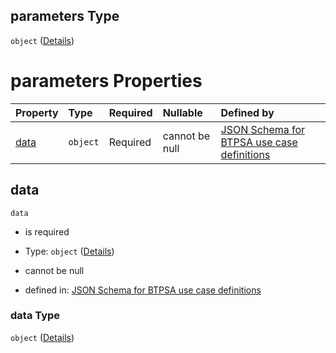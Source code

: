 ## parameters Type

`object` ([Details](btpsa-usecase-properties-services-items-allof-1-then-allof-37-then-allof-4-then-properties-parameters.md))

# parameters Properties

| Property      | Type     | Required | Nullable       | Defined by                                                                                                                                                                                                                                                                                  |
| :------------ | :------- | :------- | :------------- | :------------------------------------------------------------------------------------------------------------------------------------------------------------------------------------------------------------------------------------------------------------------------------------------ |
| [data](#data) | `object` | Required | cannot be null | [JSON Schema for BTPSA use case definitions](btpsa-usecase-properties-services-items-allof-1-then-allof-37-then-allof-4-then-properties-parameters-properties-data.md "undefined#/properties/services/items/allOf/1/then/allOf/37/then/allOf/4/then/properties/parameters/properties/data") |

## data



`data`

*   is required

*   Type: `object` ([Details](btpsa-usecase-properties-services-items-allof-1-then-allof-37-then-allof-4-then-properties-parameters-properties-data.md))

*   cannot be null

*   defined in: [JSON Schema for BTPSA use case definitions](btpsa-usecase-properties-services-items-allof-1-then-allof-37-then-allof-4-then-properties-parameters-properties-data.md "undefined#/properties/services/items/allOf/1/then/allOf/37/then/allOf/4/then/properties/parameters/properties/data")

### data Type

`object` ([Details](btpsa-usecase-properties-services-items-allof-1-then-allof-37-then-allof-4-then-properties-parameters-properties-data.md))
